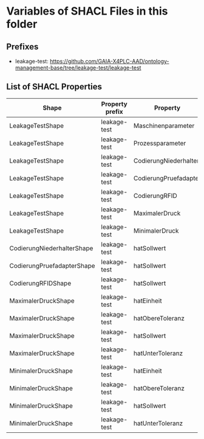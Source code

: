 # Variables of SHACL Files in this folder

## Prefixes

- leakage-test: <https://github.com/GAIA-X4PLC-AAD/ontology-management-base/tree/leakage-test/leakage-test>

## List of SHACL Properties

| Shape | Property prefix | Property | MinCount | MaxCount | Description | Datatype/NodeKind | Filename |
| --- | --- | --- | --- | --- | --- | --- | --- |
| LeakageTestShape | leakage-test | Maschinenparameter | 1 | 1 |  |  | leakage-test_shacl.ttl |
| LeakageTestShape | leakage-test | Prozessparameter | 1 | 1 |  |  | leakage-test_shacl.ttl |
| LeakageTestShape | leakage-test | CodierungNiederhalter | 1 | 1 |  |  | leakage-test_shacl.ttl |
| LeakageTestShape | leakage-test | CodierungPruefadapter | 1 | 1 |  |  | leakage-test_shacl.ttl |
| LeakageTestShape | leakage-test | CodierungRFID | 1 | 1 |  |  | leakage-test_shacl.ttl |
| LeakageTestShape | leakage-test | MaximalerDruck | 1 | 1 |  |  | leakage-test_shacl.ttl |
| LeakageTestShape | leakage-test | MinimalerDruck | 1 | 1 |  |  | leakage-test_shacl.ttl |
| CodierungNiederhalterShape | leakage-test | hatSollwert | 1 | 1 |  | <http://www.w3.org/2001/XMLSchema#integer> | leakage-test_shacl.ttl |
| CodierungPruefadapterShape | leakage-test | hatSollwert | 1 | 1 |  | <http://www.w3.org/2001/XMLSchema#integer> | leakage-test_shacl.ttl |
| CodierungRFIDShape | leakage-test | hatSollwert | 1 | 1 |  | <http://www.w3.org/2001/XMLSchema#integer> | leakage-test_shacl.ttl |
| MaximalerDruckShape | leakage-test | hatEinheit | 1 | 1 |  | <http://www.w3.org/2001/XMLSchema#string> | leakage-test_shacl.ttl |
| MaximalerDruckShape | leakage-test | hatObereToleranz | 1 | 1 |  | <http://www.w3.org/2001/XMLSchema#decimal> | leakage-test_shacl.ttl |
| MaximalerDruckShape | leakage-test | hatSollwert | 1 | 1 |  | <http://www.w3.org/2001/XMLSchema#decimal> | leakage-test_shacl.ttl |
| MaximalerDruckShape | leakage-test | hatUnterToleranz | 1 | 1 |  | <http://www.w3.org/2001/XMLSchema#decimal> | leakage-test_shacl.ttl |
| MinimalerDruckShape | leakage-test | hatEinheit | 1 | 1 |  | <http://www.w3.org/2001/XMLSchema#string> | leakage-test_shacl.ttl |
| MinimalerDruckShape | leakage-test | hatObereToleranz | 1 | 1 |  | <http://www.w3.org/2001/XMLSchema#decimal> | leakage-test_shacl.ttl |
| MinimalerDruckShape | leakage-test | hatSollwert | 1 | 1 |  | <http://www.w3.org/2001/XMLSchema#decimal> | leakage-test_shacl.ttl |
| MinimalerDruckShape | leakage-test | hatUnterToleranz | 1 | 1 |  | <http://www.w3.org/2001/XMLSchema#decimal> | leakage-test_shacl.ttl |
